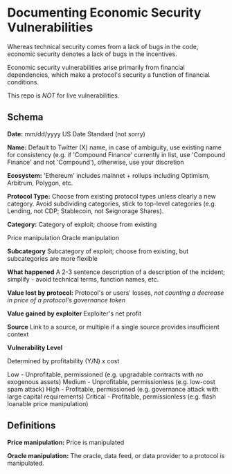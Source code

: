 # Documenting Economic Security Vulnerabilities

Whereas technical security comes from a lack of bugs in the code, economic security denotes a lack of bugs in the incentives.

Economic security vulnerabilities arise primarily from financial dependencies, which make a protocol's security a function of financial conditions.

This repo is _NOT_ for live vulnerabilities.

## Schema

**Date:** mm/dd/yyyy US Date Standard (not sorry)

**Name:** Default to Twitter (X) name, in case of ambiguity, use existing name for consistency (e.g. if 'Compound Finance' currently in list, use 'Compound Finance' and not 'Compound'), otherwise, use your discretion

**Ecosystem:** 'Ethereum' includes mainnet + rollups including Optimism, Arbitrum, Polygon, etc.

**Protocol Type:** Choose from existing protocol types unless clearly a new category. Avoid subdividing categories, stick to top-level categories (e.g. Lending, not CDP; Stablecoin, not Seignorage Shares).

**Category:** Category of exploit; choose from existing

Price manipulation
Oracle manipulation

**Subcategory** Subcategory of exploit; choose from existing, but subcategories are more flexible

**What happened** A 2-3 sentence description of a description of the incident; simplify - avoid technical terms, function names, etc.

**Value lost by protocol:** Protocol's or users' losses, *not counting a decrease in price of a protocol's governance token*

**Value gained by exploiter** Exploiter's net profit

**Source** Link to a source, or multiple if a single source provides insufficient context

**Vulnerability Level**

Determined by profitability (Y/N) x cost

Low - Unprofitable, permissioned (e.g. upgradable contracts with _no_ exogenous assets)
Medium - Unprofitable, permissionless (e.g. low-cost spam attack)
High - Profitable, permissioned (e.g. governance attack with large capital requirements)
Critical - Profitable, permissionless (e.g. flash loanable price manipulation)


## Definitions

**Price manipulation:** Price is manipulated

**Oracle manipulation:** The oracle, data feed, or data provider to a protocol is manipulated.
